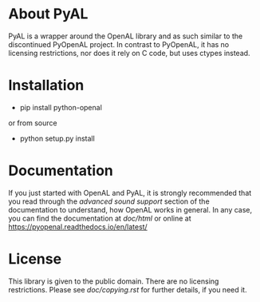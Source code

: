 About PyAL
==========
PyAL is a wrapper around the OpenAL library and as such similar to the
discontinued PyOpenAL project. In contrast to PyOpenAL, it has no
licensing restrictions, nor does it rely on C code, but uses ctypes
instead.

Installation
============

* pip install python-openal


or from source

* python setup.py install

Documentation
=============
If you just started with OpenAL and PyAL, it is strongly recommended
that you read through the *advanced sound support* section of the documentation
to understand, how OpenAL works in general. In any case, you can find the
documentation at *doc/html* or online at https://pyopenal.readthedocs.io/en/latest/

License
=======
This library is given to the public domain. There are no licensing
restrictions. Please see *doc/copying.rst* for further details, if you need it.
